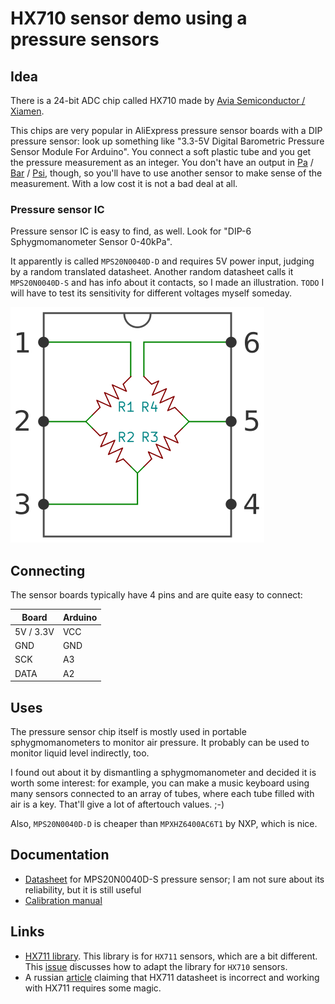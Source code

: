 # HX710 sensor demo using a pressure sensors

## Idea
There is a 24-bit ADC chip called HX710 made by [Avia Semiconductor / Xiamen](http://en.aviaic.com/).

This chips are very popular in AliExpress pressure sensor boards with a DIP pressure sensor: look up something like "3.3-5V Digital Barometric Pressure Sensor Module For Arduino". You connect a soft plastic tube and you get the pressure measurement as an integer.
You don't have an output in [Pa](https://en.wikipedia.org/wiki/Pascal_(unit)) / [Bar](https://en.wikipedia.org/wiki/Bar_(unit)) / [Psi](https://en.wikipedia.org/wiki/Pounds_per_square_inch), though, so you'll have to use another sensor to make sense of the measurement. With a low cost it is not a bad deal at all.

### Pressure sensor IC

Pressure sensor IC is easy to find, as well. Look for "DIP-6 Sphygmomanometer Sensor 0-40kPa".

It apparently is called `MPS20N0040D-D` and requires 5V power input, judging by a random translated datasheet.
Another random datasheet calls it `MPS20N0040D-S` and has info about it contacts, so I made an illustration.
`TODO` I will have to test its sensitivity for different voltages myself someday.

[![HX710](/Arduino/HX710_sensor/img/pressure_sensor.png)](/Arduino/HX710_sensor/img/pressure_sensor.svg)

## Connecting

The sensor boards typically have 4 pins and are quite easy to connect:

| Board     | Arduino |
| --------- | ------- |
| 5V / 3.3V | VCC     |
| GND       | GND     |
| SCK       | A3      |
| DATA      | A2      |

## Uses
The pressure sensor chip itself is mostly used in portable sphygmomanometers to monitor air pressure.
It probably can be used to monitor liquid level indirectly, too.

I found out about it by dismantling a sphygmomanometer and decided it is worth some interest: for example, you can make a music keyboard using many sensors connected to an array of tubes, where each tube filled with air is a key. That'll give a lot of aftertouch values. ;-)

Also, `MPS20N0040D-D` is cheaper than `MPXHZ6400AC6T1` by NXP, which is nice.

## Documentation

* [Datasheet](https://softroboticstoolkit.com/files/sorotoolkit/files/mps20n0040d-s_datasheet.pdf) for MPS20N0040D-S pressure sensor; I am not sure about its reliability, but it is still useful
* [Calibration manual](https://makersportal.com/blog/2020/6/4/mps20n0040d-pressure-sensor-calibration-with-arduino)

## Links

* [HX711 library](https://github.com/bogde/HX711). This library is for `HX711` sensors, which are a bit different. This [issue](https://github.com/bogde/HX711/issues/180) discusses how to adapt the library for `HX710` sensors.
* A russian [article](https://habr.com/ru/post/438772/) claiming that HX711 datasheet is incorrect and working with HX711 requires some magic.
